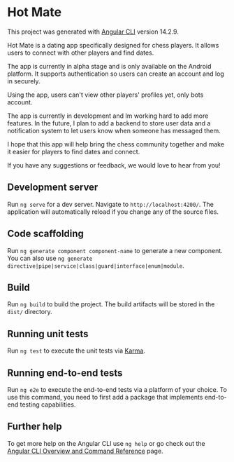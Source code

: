 # Hot Mate

This project was generated with [Angular CLI](https://github.com/angular/angular-cli) version 14.2.9.

Hot Mate  is a dating app specifically designed for chess players. It allows users to connect with other players and find dates. 

The app is currently in alpha stage and is only available on the Android platform. It supports authentication so users can create an account and log in securely.

Using the app, users can't view other players' profiles yet, only bots account. 

The app is currently in development and Im working hard to add more features. In the future, I plan to add a backend to store user data and a notification system to let users know when someone has messaged them.

I hope that this app will help bring the chess community together and make it easier for players to find dates and connect. 

If you have any suggestions or feedback, we would love to hear from you!


## Development server

Run `ng serve` for a dev server. Navigate to `http://localhost:4200/`. The application will automatically reload if you change any of the source files.

## Code scaffolding

Run `ng generate component component-name` to generate a new component. You can also use `ng generate directive|pipe|service|class|guard|interface|enum|module`.

## Build

Run `ng build` to build the project. The build artifacts will be stored in the `dist/` directory.

## Running unit tests

Run `ng test` to execute the unit tests via [Karma](https://karma-runner.github.io).

## Running end-to-end tests

Run `ng e2e` to execute the end-to-end tests via a platform of your choice. To use this command, you need to first add a package that implements end-to-end testing capabilities.

## Further help

To get more help on the Angular CLI use `ng help` or go check out the [Angular CLI Overview and Command Reference](https://angular.io/cli) page.
